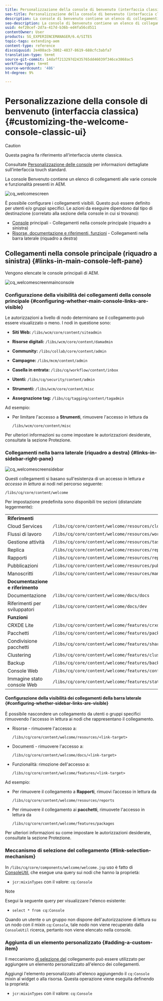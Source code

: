```yaml
---
title: Personalizzazione della console di benvenuto (interfaccia classica)
seo-title: Personalizzazione della console di benvenuto (interfaccia classica)
description: La console di benvenuto contiene un elenco di collegamenti alle varie console e funzionalità presenti in AEM
seo-description: La console di benvenuto contiene un elenco di collegamenti alle varie console e funzionalità presenti in AEM
uuid: 4ef20cef-2d7a-417d-b36b-ed4fa56cd511
contentOwner: User
products: SG_EXPERIENCEMANAGER/6.4/SITES
topic-tags: extending-aem
content-type: reference
discoiquuid: 2e408acb-3802-4837-8619-688cfc3abfa7
translation-type: tm+mt
source-git-commit: 14daff213297d2435765dd46039f346ce3868ac5
workflow-type: tm+mt
source-wordcount: '486'
ht-degree: 9%

---
```



# Personalizzazione della console di benvenuto (interfaccia classica){#customizing-the-welcome-console-classic-ui}

>[!CAUTION]
>
>Questa pagina fa riferimento all’interfaccia utente classica.
>
>Consultate [Personalizzazione delle console](/help/sites-developing/customizing-consoles-touch.md) per informazioni dettagliate sull’interfaccia touch standard.

La console Benvenuto contiene un elenco di collegamenti alle varie console e funzionalità presenti in AEM.

![cq_welcomescreen](assets/cq_welcomescreen.png)

È possibile configurare i collegamenti visibili. Questo può essere definito per utenti e/o gruppi specifici. Le azioni da eseguire dipendono dal tipo di destinazione (correlato alla sezione della console in cui si trovano):

* [Console](#links-in-main-console-left-pane) principali - Collegamenti nella console principale (riquadro a sinistra)
* [Risorse, documentazione e riferimenti, funzioni](#links-in-sidebar-right-pane) - Collegamenti nella barra laterale (riquadro a destra)

## Collegamenti nella console principale (riquadro a sinistra) {#links-in-main-console-left-pane}

Vengono elencate le console principali di AEM.

![cq_welcomescreenmainconsole](assets/cq_welcomescreenmainconsole.png)

### Configurazione della visibilità dei collegamenti della console principale {#configuring-whether-main-console-links-are-visible}

Le autorizzazioni a livello di nodo determinano se il collegamento può essere visualizzato o meno. I nodi in questione sono:

* **Siti Web:** `/libs/wcm/core/content/siteadmin`

* **Risorse digitali:** `/libs/wcm/core/content/damadmin`

* **Community:** `/libs/collab/core/content/admin`

* **Campagne:** `/libs/mcm/content/admin`

* **Casella in entrata:** `/libs/cq/workflow/content/inbox`

* **Utenti:** `/libs/cq/security/content/admin`

* **Strumenti:** `/libs/wcm/core/content/misc`

* **Assegnazione tag:** `/libs/cq/tagging/content/tagadmin`

Ad esempio:

* Per limitare l&#39;accesso a **Strumenti**, rimuovere l&#39;accesso in lettura da

   `/libs/wcm/core/content/misc`

Per ulteriori informazioni su come impostare le autorizzazioni desiderate, consultate la sezione [](/help/sites-administering/security.md) Protezione.

### Collegamenti nella barra laterale (riquadro a destra) {#links-in-sidebar-right-pane}

![cq_welcomescreensidebar](assets/cq_welcomescreensidebar.png)

Questi collegamenti si basano sull&#39;esistenza di un accesso in lettura *e accesso in lettura* ai nodi nel percorso seguente:

`/libs/cq/core/content/welcome`

Per impostazione predefinita sono disponibili tre sezioni (distanziate leggermente):

<table> 
 <tbody> 
  <tr> 
   <td><strong>Riferimenti</strong></td> 
   <td> </td> 
  </tr> 
  <tr> 
   <td> Cloud Services</td> 
   <td><code>/libs/cq/core/content/welcome/resources/cloudservices</code></td> 
  </tr> 
  <tr> 
   <td> Flussi di lavoro</td> 
   <td><code>/libs/cq/core/content/welcome/resources/workflows</code></td> 
  </tr> 
  <tr> 
   <td> Gestione attività</td> 
   <td><code>/libs/cq/core/content/welcome/resources/taskmanager</code></td> 
  </tr> 
  <tr> 
   <td> Replica</td> 
   <td><code>/libs/cq/core/content/welcome/resources/replication</code></td> 
  </tr> 
  <tr> 
   <td> Rapporti</td> 
   <td><code>/libs/cq/core/content/welcome/resources/reports</code></td> 
  </tr> 
  <tr> 
   <td> Pubblicazioni</td> 
   <td><code>/libs/cq/core/content/welcome/resources/publishingadmin</code></td> 
  </tr> 
  <tr> 
   <td> Manoscritti</td> 
   <td><code>/libs/cq/core/content/welcome/resources/manuscriptsadmin</code></td> 
  </tr> 
  <tr> 
   <td><strong>Documentazione e riferimento</strong></td> 
   <td> </td> 
  </tr> 
  <tr> 
   <td> Documentazione</td> 
   <td><code>/libs/cq/core/content/welcome/docs/docs</code></td> 
  </tr> 
  <tr> 
   <td> Riferimenti per sviluppatori</td> 
   <td><code>/libs/cq/core/content/welcome/docs/dev</code></td> 
  </tr> 
  <tr> 
   <td><strong>Funzioni</strong></td> 
   <td> </td> 
  </tr> 
  <tr> 
   <td> CRXDE Lite</td> 
   <td><code>/libs/cq/core/content/welcome/features/crxde</code></td> 
  </tr> 
  <tr> 
   <td> Pacchetti</td> 
   <td><code>/libs/cq/core/content/welcome/features/packages</code></td> 
  </tr> 
  <tr> 
   <td> Condivisione pacchetti</td> 
   <td><code>/libs/cq/core/content/welcome/features/share</code></td> 
  </tr> 
  <tr> 
   <td> Clustering</td> 
   <td><code>/libs/cq/core/content/welcome/features/cluster</code></td> 
  </tr> 
  <tr> 
   <td> Backup</td> 
   <td><code>/libs/cq/core/content/welcome/features/backup</code></td> 
  </tr> 
  <tr> 
   <td> Console Web<br /> </td> 
   <td><code>/libs/cq/core/content/welcome/features/config</code></td> 
  </tr> 
  <tr> 
   <td> Immagine stato console Web<br /> </td> 
   <td><code>/libs/cq/core/content/welcome/features/statusdump</code></td> 
  </tr> 
 </tbody> 
</table>

#### Configurazione della visibilità dei collegamenti della barra laterale {#configuring-whether-sidebar-links-are-visible}

È possibile nascondere un collegamento da utenti o gruppi specifici rimuovendo l&#39;accesso in lettura ai nodi che rappresentano il collegamento.

* Risorse - rimuovere l&#39;accesso a:

   `/libs/cq/core/content/welcome/resources/<link-target>`

* Documenti - rimuovere l&#39;accesso a:

   `/libs/cq/core/content/welcome/docs/<link-target>`

* Funzionalità: rimozione dell&#39;accesso a:

   `/libs/cq/core/content/welcome/features/<link-target>`

Ad esempio:

* Per rimuovere il collegamento a **Rapporti**, rimuovi l’accesso in lettura da

   `/libs/cq/core/content/welcome/resources/reports`

* Per rimuovere il collegamento ai **pacchetti**, rimuovete l&#39;accesso in lettura da

   `/libs/cq/core/content/welcome/features/packages`

Per ulteriori informazioni su come impostare le autorizzazioni desiderate, consultate la sezione [](/help/sites-administering/security.md) Protezione.

### Meccanismo di selezione del collegamento {#link-selection-mechanism}

In `/libs/cq/core/components/welcome/welcome.jsp` uso è fatto di [ConsoleUtil](https://helpx.adobe.com/experience-manager/6-4/sites/developing/using/reference-materials/javadoc/com/day/cq/commons/ConsoleUtil.html), che esegue una query sui nodi che hanno la proprietà:

* `jcr:mixinTypes` con il valore: `cq:Console`

>[!NOTE]
>
>Esegui la seguente query per visualizzare l&#39;elenco esistente:
>
>* `select * from cq:Console`

>



Quando un utente o un gruppo non dispone dell&#39;autorizzazione di lettura su un nodo con il mixin `cq:Console`, tale nodo non viene recuperato dalla `ConsoleUtil` ricerca, pertanto non viene elencato nella console.

### Aggiunta di un elemento personalizzato {#adding-a-custom-item}

Il meccanismo [di selezione del](#link-selection-mechanism) collegamento può essere utilizzato per aggiungere un elemento personalizzato all&#39;elenco dei collegamenti.

Aggiungi l&#39;elemento personalizzato all&#39;elenco aggiungendo il `cq:Console` mixin al widget o alla risorsa. Questa operazione viene eseguita definendo la proprietà:

* `jcr:mixinTypes` con il valore: `cq:Console`

